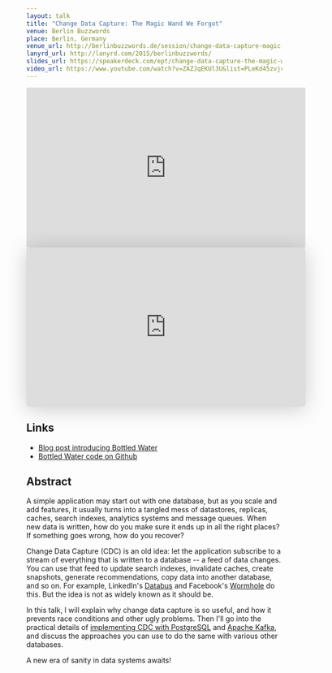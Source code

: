 ```yaml
---
layout: talk
title: "Change Data Capture: The Magic Wand We Forgot"
venue: Berlin Buzzwords
place: Berlin, Germany
venue_url: http://berlinbuzzwords.de/session/change-data-capture-magic-wand-we-forgot
lanyrd_url: http://lanyrd.com/2015/berlinbuzzwords/
slides_url: https://speakerdeck.com/ept/change-data-capture-the-magic-wand-we-forgot
video_url: https://www.youtube.com/watch?v=ZAZJqEKUl3U&list=PLeKd45zvjcDHJxge6VtYUAbYnvd_VNQCx&index=5
---
```


<iframe width="550" height="315" src="https://www.youtube.com/embed/ZAZJqEKUl3U?list=PLeKd45zvjcDHJxge6VtYUAbYnvd_VNQCx" frameborder="0" allowfullscreen></iframe>

<iframe class="speakerdeck-iframe" frameborder="0" src="https://speakerdeck.com/player/60f12a1eb231470a898a66d58f13536c" title="Change Data Capture: The Magic Wand We Forgot" allowfullscreen="true" mozallowfullscreen="true" webkitallowfullscreen="true" style="border: 0px; background: padding-box padding-box rgba(0, 0, 0, 0.1); margin: 0px; padding: 0px; border-radius: 6px; box-shadow: rgba(0, 0, 0, 0.2) 0px 5px 40px; width: 550px; height: 314px;" data-ratio="1.78343949044586"></iframe>


Links
-----

* [Blog post introducing Bottled Water](/2015/04/23/bottled-water-real-time-postgresql-kafka.html)
* [Bottled Water code on Github](https://github.com/confluentinc/bottledwater-pg)

Abstract
--------

A simple application may start out with one database, but as you scale and add features, it usually
turns into a tangled mess of datastores, replicas, caches, search indexes, analytics systems and
message queues. When new data is written, how do you make sure it ends up in all the right places?
If something goes wrong, how do you recover?

Change Data Capture (CDC) is an old idea: let the application subscribe to a stream of everything
that is written to a database -- a feed of data changes. You can use that feed to update search
indexes, invalidate caches, create snapshots, generate recommendations, copy data into another
database, and so on. For example, LinkedIn's [Databus](http://www.socc2012.org/s18-das.pdf) and
Facebook's [Wormhole](https://code.facebook.com/posts/188966771280871/wormhole-pub-sub-system-moving-data-through-space-and-time/)
do this. But the idea is not as widely known as it should be.

In this talk, I will explain why change data capture is so useful, and how it prevents race
conditions and other ugly problems. Then I'll go into the practical details of [implementing CDC
with PostgreSQL](/2015/04/23/bottled-water-real-time-postgresql-kafka.html) and
[Apache Kafka](http://kafka.apache.org/), and discuss the approaches you can use to do the same with
various other databases.

A new era of sanity in data systems awaits!
